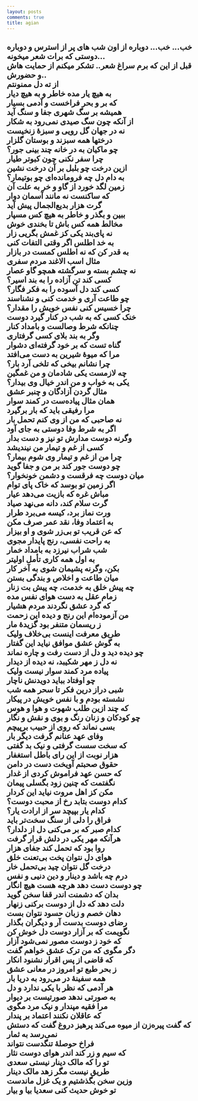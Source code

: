 ```yaml
---
layout: posts
comments: true
title: agian
---
```


خب... خب... دوباره از اون شب های پر از استرس و دوباره دوستی که برات شعر میخونه...  
قبل از این که برم سراغ شعر.. تشکر میکنم از حمایت هاش و حضورش..  
**از ته دل ممنونتم**
<br>
به هیچ یار مده خاطر و به هیچ دیار
<br>
که بر و بحر فراخست و آدمی بسیار
<br>
همیشه بر سگ شهری جفا و سنگ آید
<br>
از آنکه چون سگ صیدی نمی‌رود به شکار
<br>
نه در جهان گل رویی و سبزهٔ زنخیست
<br>
درختها همه سبزند و بوستان گلزار
<br>
چو ماکیان به در خانه چند بینی جور؟
<br>
چرا سفر نکنی چون کبوتر طیار
<br>
ازین درخت چو بلبل بر آن درخت نشین
<br>
به دام دل چه فرومانده‌ای چو بوتیمار؟
<br>
زمین لگد خورد از گاو و خر به علت آن
<br>
که ساکنست نه مانند آسمان دوار
<br>
گرت هزار بدیع‌الجمال پیش آید
<br>
ببین و بگذر و خاطر به هیچ کس مسپار
<br>
مخالط همه کس باش تا بخندی خوش
<br>
نه پای‌بند یکی کز غمش بگریی زار
<br>
به خد اطلس اگر وقتی التفات کنی
<br>
به قدر کن که نه اطلس کمست در بازار
<br>
مثال اسب الاغند مردم سفری
<br>
نه چشم بسته و سرگشته همچو گاو عصار
<br>
کسی کند تن آزاده را به بند اسیر؟
<br>
کسی کند دل آسوده را به فکر فگار؟
<br>
چو طاعت آری و خدمت کنی و نشناسند
<br>
چرا خسیس کنی نفس خویش را مقدار؟
<br>
خنک کسی که به شب در کنار گیرد دوست
<br>
چنانکه شرط وصالست و بامداد کنار
<br>
وگر به بند بلای کسی گرفتاری
<br>
گناه تست که بر خود گرفته‌ای دشوار
<br>
مرا که میوهٔ شیرین به دست می‌افتد
<br>
چرا نشانم بیخی که تلخی آرد بار؟
<br>
چه لازمست یکی شادمان و من غمگین
<br>
یکی به خواب و من اندر خیال وی بیدار؟
<br>
مثال گردن آزادگان و چنبر عشق
<br>
همان مثال پیاده‌ست در کمند سوار
<br>
مرا رفیقی باید که بار برگیرد
<br>
نه صاحبی که من از وی کنم تحمل بار
<br>
اگر به شرط وفا دوستی به جای آود
<br>
وگرنه دوست مدارش تو نیز و دست بدار
<br>
کسی از غم و تیمار من نیندیشد
<br>
چرا من از غم و تیمار وی شوم بیمار؟
<br>
چو دوست جور کند بر من و جفا گوید
<br>
میان دوست چه فرقست و دشمن خونخوار؟
<br>
اگر زمین تو بوسد که خاک پای توام
<br>
مباش غره که بازیت می‌دهد عیار
<br>
گرت سلام کند، دانه می‌نهد صیاد
<br>
ورت نماز برد، کیسه می‌برد طرار
<br>
به اعتماد وفا، نقد عمر صرف مکن
<br>
که عن قریب تو بی‌زر شوی و او بیزار
<br>
به راحت نفسی، رنج پایدار مجوی
<br>
شب شراب نیرزد به بامداد خمار
<br>
به اول همه کاری تأمل اولیتر
<br>
بکن، وگرنه پشیمان شوی به آخر کار
<br>
میان طاعت و اخلاص و بندگی بستن
<br>
چه پیش خلق به خدمت، چه پیش بت زنار
<br>
زمام عقل به دست هوای نفس مده
<br>
که گرد عشق نگردند مردم هشیار
<br>
من آزموده‌ام این رنج و دیده این زحمت
<br>
ز ریسمان متنفر بود گزیدهٔ مار
<br>
طریق معرفت اینست بی‌خلاف ولیک
<br>
به گوش عشق موافق نیاید این گفتار
<br>
چو دیده دید و دل از دست رفت و چاره نماند
<br>
نه دل ز مهر شکیبد، نه دیده از دیدار
<br>
پیاده مرد کمند سوار نیست ولیک
<br>
چو اوفتاد بباید دویدنش ناچار
<br>
شبی دراز درین فکر تا سحر همه شب
<br>
نشسته بودم و با نفس خویش در پیکار
<br>
که چند ازین طلب شهوت و هوا و هوس
<br>
چو کودکان و زنان رنگ و بوی و نقش و نگار
<br>
بسی نماند که روی از حبیب برپیچم
<br>
وفای عهد عنانم گرفت دیگر بار
<br>
که سخت سست گرفتی و نیک بد گفتی
<br>
هزار نوبت از این رای باطل استغفار
<br>
حقوق صحبتم آویخت دست در دامن
<br>
که حسن عهد فراموش کردی از غدار
<br>
نگفتمت که چنین زود بگسلی پیمان
<br>
مکن کز اهل مروت نیاید این کردار
<br>
کدام دوست بتابد رخ از محبت دوست؟
<br>
کدام یار بپیچد سر از ارادت یار؟
<br>
فراق را دلی از سنگ سخت‌تر باید
<br>
کدام صبر که بر می‌کنی دل از دلدار؟
<br>
هرآنکه مهر یکی در دلش قرار گرفت
<br>
روا بود که تحمل کند جفای هزار
<br>
هوای دل نتوان پخت بی‌تعنت خلق
<br>
درخت گل نتوان چید بی‌تحمل خار
<br>
درم چه باشد و دینار و دین دنیی و نفس
<br>
چو دوست دست دهد هرچه هست هیچ انگار
<br>
بدان که دشمنت اندر قفا سخن گوید
<br>
دلت دهد که دل از دوست برکنی زنهار
<br>
دهان خصم و زبان حسود نتوان بست
<br>
رضای دوست بدست آر و دیگران بگذار
<br>
نگویمت که بر آزار دوست دل خوش کن
<br>
که خود ز دوست مصور نمی‌شود آزار
<br>
دگر مگوی که من ترک عشق خواهم گفت
<br>
که قاضی از پس اقرار نشنود انکار
<br>
ز بحر طبع تو امروز در معانی عشق
<br>
همه سفینهٔ در می‌رود به دریا بار
<br>
هر آدمی که نظر با یکی ندارد و دل
<br>
به صورتی ندهد صورتیست بر دیوار
<br>
مرا فقیه مپندار و نیک مرد مگوی
<br>
که عاقلان نکنند اعتماد بر پندار
<br>
که گفت پیره‌زن از میوه می‌کند پرهیز
دروغ گفت که دستش نمی‌رسد به ثمار
<br>
فراخ حوصلهٔ تنگدست نتواند
<br>
که سیم و زر کند اندر هوای دوست نثار
<br>
تو را که مالک دینار نیستی سعدی
<br>
طریق نیست مگر زهد مالک دینار
<br>
وزین سخن بگذشتیم و یک غزل ماندست
<br>
تو خوش حدیث کنی سعدیا بیا و بیار
<br>
---